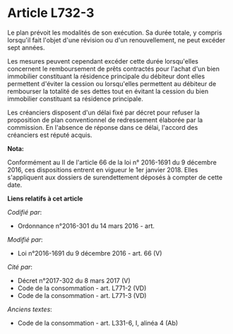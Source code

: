 # Article L732-3

Le plan prévoit les modalités de son exécution. Sa durée totale, y compris lorsqu'il fait l'objet d'une révision ou d'un
renouvellement, ne peut excéder sept années.

Les mesures peuvent cependant excéder cette durée lorsqu'elles concernent le remboursement de prêts contractés pour l'achat
d'un bien immobilier constituant la résidence principale du débiteur dont elles permettent d'éviter la cession ou
lorsqu'elles permettent au débiteur de rembourser la totalité de ses dettes tout en évitant la cession du bien immobilier
constituant sa résidence principale.

Les créanciers disposent d'un délai fixé par décret pour refuser la proposition de plan conventionnel de redressement
élaborée par la commission. En l'absence de réponse dans ce délai, l'accord des créanciers est réputé acquis.

**Nota:**

Conformément au II de l'article 66 de la loi n° 2016-1691 du 9 décembre 2016, ces dispositions entrent en vigueur le 1er
janvier 2018. Elles s'appliquent aux dossiers de surendettement déposés à compter de cette date.

**Liens relatifs à cet article**

_Codifié par_:

  - Ordonnance n°2016-301 du 14 mars 2016 - art.

_Modifié par_:

  - Loi n°2016-1691 du 9 décembre 2016 - art. 66 (V)

_Cité par_:

  - Décret n°2017-302 du 8 mars 2017 (V)
  - Code de la consommation - art. L771-2 (VD)
  - Code de la consommation - art. L771-3 (VD)

_Anciens textes_:

  - Code de la consommation - art. L331-6, I, alinéa 4 (Ab)
